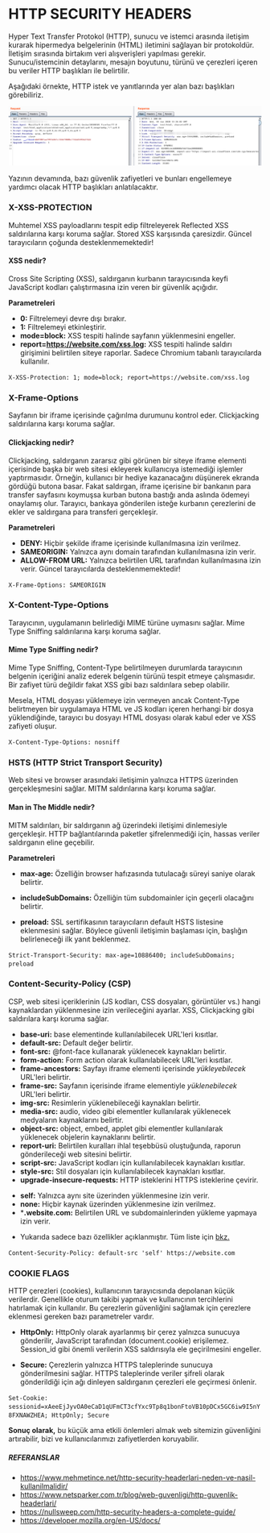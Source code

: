 # HTTP SECURITY HEADERS

Hyper Text Transfer Protokol (HTTP), sunucu ve istemci arasında iletişim kurarak hipermedya belgelerinin (HTML) iletimini sağlayan bir protokoldür. İletişim sırasında birtakım veri alışverişleri yapılması gerekir. Sunucu/istemcinin detaylarını, mesajın boyutunu, türünü ve çerezleri içeren bu veriler HTTP başlıkları ile belirtilir.

Aşağıdaki örnekte, HTTP istek ve yanıtlarında yer alan bazı başlıkları görebiliriz.

![http-headers](http-headers.png)

Yazının devamında, bazı güvenlik zafiyetleri ve bunları engellemeye yardımcı olacak HTTP başlıkları anlatılacaktır.

### X-XSS-PROTECTION

Muhtemel XSS payloadlarını tespit edip filtreleyerek Reflected XSS saldırılarına karşı koruma sağlar. 
Stored XSS karşısında çaresizdir. Güncel tarayıcıların çoğunda desteklenmemektedir!

#### XSS nedir?
Cross Site Scripting (XSS), saldırganın kurbanın tarayıcısında keyfi JavaScript kodları çalıştırmasına izin veren bir güvenlik açığıdır.

**Parametreleri**
- **0:**
Filtrelemeyi devre dışı bırakır. 
- **1:**
Filtrelemeyi etkinleştirir.
- **mode=block:**
XSS tespiti halinde sayfanın yüklenmesini engeller. 
- **report=https://website.com/xss.log:**
XSS tespiti halinde saldırı girişimini belirtilen siteye raporlar. Sadece Chromium tabanlı tarayıcılarda kullanılır. 

`X-XSS-Protection: 1; mode=block; report=https://website.com/xss.log`


### X-Frame-Options

Sayfanın bir iframe içerisinde çağırılma durumunu kontrol eder. Clickjacking saldırılarına karşı koruma sağlar.

#### Clickjacking nedir?
Clickjacking, saldırganın zararsız gibi görünen bir siteye iframe elementi içerisinde başka bir web sitesi ekleyerek kullanıcıya istemediği işlemler yaptırmasıdır. 
Örneğin, kullanıcı bir hediye kazanacağını düşünerek ekranda gördüğü butona basar. Fakat saldırgan, iframe içerisine bir bankanın para transfer sayfasını koymuşsa kurban butona bastığı anda aslında ödemeyi onaylamış olur. Tarayıcı, bankaya gönderilen isteğe kurbanın çerezlerini de ekler ve saldırgana para transferi gerçekleşir.

**Parametreleri**
- **DENY:**
Hiçbir şekilde iframe içerisinde kullanılmasına izin verilmez.
- **SAMEORIGIN:**
Yalnızca aynı domain tarafından kullanılmasına izin verir.
- **ALLOW-FROM URL:**
Yalnızca belirtilen URL tarafından kullanılmasına izin verir. Güncel tarayıcılarda desteklenmemektedir!

`X-Frame-Options: SAMEORIGIN`


### X-Content-Type-Options

Tarayıcının, uygulamanın belirlediği MIME türüne uymasını sağlar. Mime Type Sniffing saldırılarına karşı koruma sağlar.

#### Mime Type Sniffing nedir?
Mime Type Sniffing, Content-Type belirtilmeyen durumlarda tarayıcının belgenin içeriğini analiz ederek belgenin türünü tespit etmeye çalışmasıdır. Bir zafiyet türü değildir fakat XSS gibi bazı saldırılara sebep olabilir. 

Mesela, HTML dosyası yüklemeye izin vermeyen ancak Content-Type belirtmeyen bir uygulamaya HTML ve JS kodları içeren herhangi bir dosya yüklendiğinde, tarayıcı bu dosyayı HTML dosyası olarak kabul eder ve XSS zafiyeti oluşur.

`X-Content-Type-Options: nosniff`


### HSTS (HTTP Strict Transport Security)

Web sitesi ve browser arasındaki iletişimin yalnızca HTTPS üzerinden gerçekleşmesini sağlar. MITM saldırılarına karşı koruma sağlar.

#### Man in The Middle nedir?
MITM saldırıları, bir saldırganın ağ üzerindeki iletişimi dinlemesiyle gerçekleşir. HTTP bağlantılarında paketler şifrelenmediği için, hassas veriler saldırganın eline geçebilir.

**Parametreleri**
- **max-age:** 
Özelliğin browser hafızasında tutulacağı süreyi saniye olarak belirtir.

- **includeSubDomains:** 
Özelliğin tüm subdomainler için geçerli olacağını belirtir.

- **preload:** 
SSL sertifikasının tarayıcıların default HSTS listesine eklenmesini sağlar. Böylece güvenli iletişimin başlaması için, başlığın belirleneceği ilk yanıt beklenmez.

`Strict-Transport-Security: max-age=10886400; includeSubDomains; preload`


### Content-Security-Policy (CSP)

CSP, web sitesi içeriklerinin (JS kodları, CSS dosyaları, görüntüler vs.) hangi kaynaklardan yüklenmesine izin verileceğini ayarlar. XSS, Clickjacking gibi saldırılara karşı koruma sağlar.

- **base-uri:** base elementinde kullanılabilecek URL'leri kısıtlar.
- **default-src:** Default değer belirtir.
- **font-src:** @font-face kullanarak yüklenecek kaynakları belirtir.
- **form-action:** Form action olarak kullanılabilecek URL'leri kısıtlar.
- **frame-ancestors:** Sayfayı iframe elementi içerisinde *yükleyebilecek* URL'leri belirtir.
- **frame-src:** Sayfanın içerisinde iframe elementiyle *yüklenebilecek* URL'leri belirtir.
- **img-src:** Resimlerin yüklenebileceği kaynakları belirtir.
- **media-src:** audio, video gibi elementler kullanılarak yüklenecek medyaların kaynaklarını belirtir.
- **object-src:** object, embed, applet gibi elementler kullanılarak yüklenecek objelerin kaynaklarını belirtir. 
- **report-uri:** Belirtilen kuralları ihlal teşebbüsü oluştuğunda, raporun gönderileceği web sitesini belirtir.
- **script-src:** JavaScript kodları için kullanılabilecek kaynakları kısıtlar.
- **style-src:** Stil dosyaları için kullanılabilecek kaynakları kısıtlar.
- **upgrade-insecure-requests:** HTTP isteklerini HTTPS isteklerine çevirir.

* **self:** Yalnızca aynı site üzerinden yüklenmesine izin verir.
* **none:** Hiçbir kaynak üzerinden yüklenmesine izin verilmez.
* ***.website.com:** Belirtilen URL ve subdomainlerinden yükleme yapmaya izin verir.

- Yukarıda sadece bazı özellikler açıklanmıştır. Tüm liste için [bkz.](https://developer.mozilla.org/en-US/docs/Web/HTTP/Headers/Content-Security-Policy)

`Content-Security-Policy: default-src 'self' https://website.com` 


### COOKIE FLAGS

HTTP çerezleri (cookies), kullanıcının tarayıcısında depolanan küçük verilerdir. Genellikle oturum takibi yapmak ve kullanıcının tercihlerini hatırlamak için kullanılır. Bu çerezlerin güvenliğini sağlamak için çerezlere eklenmesi gereken bazı parametreler vardır.

- **HttpOnly:** 
HttpOnly olarak ayarlanmış bir çerez yalnızca sunucuya gönderilir, JavaScript tarafından (document.cookie) erişilemez. Session_id gibi önemli verilerin XSS saldırısıyla ele geçirilmesini engeller.

- **Secure:** 
Çerezlerin yalnızca HTTPS taleplerinde sunucuya gönderilmesini sağlar. HTTPS taleplerinde veriler şifreli olarak gönderildiği için ağı dinleyen saldırganın çerezleri ele geçirmesi önlenir.

`Set-Cookie: sessionid=xAeeEjJyvOA0eCaD1qUFmCT3cfYxc9Tp8q1bonFtoVB10pDCx5GC6iw9I5nY8FXNAWZHEA; HttpOnly; Secure`


**Sonuç olarak,** bu küçük ama etkili önlemleri almak web sitemizin güvenliğini artırabilir, bizi ve kullanıcılarımızı zafiyetlerden koruyabilir.

##### REFERANSLAR

- https://www.mehmetince.net/http-security-headerlari-neden-ve-nasil-kullanilmalidir/
- https://www.netsparker.com.tr/blog/web-guvenligi/http-guvenlik-headerlari/
- https://nullsweep.com/http-security-headers-a-complete-guide/
- https://developer.mozilla.org/en-US/docs/
